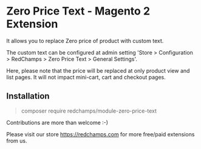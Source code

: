# Zero Price Text - Magento 2 Extension 
It allows you to replace Zero price of product with custom text. 

The custom text can be configured at admin setting 'Store > Configuration > RedChamps > Zero Price Text > General Settings'.

Here, please note that the price will be replaced at only product view and list pages. It will not impact mini-cart, cart and checkout pages.

## Installation

> composer require redchamps/module-zero-price-text

Contributions are more than welcome :-)

Please visit our store https://redchamps.com for more free/paid extensions from us.
